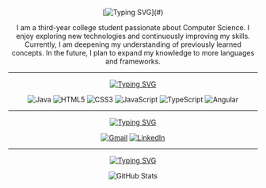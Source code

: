 <div align="center">

[![Typing SVG](https://readme-typing-svg.demolab.com?font=Anuphan&duration=1000&pause=1000&color=FFF4E6&center=true&repeat=false&width=250&lines=%F0%9F%91%8B+Welcome+to+my+Profile!)](#)

I am a third-year college student passionate about Computer Science. I enjoy exploring new technologies and continuously improving my skills. Currently, I am deepening my understanding of previously learned concepts. In the future, I plan to expand my knowledge to more languages and frameworks.

---

[![Typing SVG](https://readme-typing-svg.demolab.com?font=Anuphan&duration=1000&pause=1000&color=F4FCE3&center=true&repeat=false&width=250&lines=%F0%9F%8C%B1+Currently+Learning)](#)

![Java](https://img.shields.io/badge/Java-%23ED8B00.svg?style=for-the-badge&logo=openjdk&logoColor=white)
![HTML5](https://img.shields.io/badge/HTML5-%23E34F26.svg?style=for-the-badge&logo=html5&logoColor=white)
![CSS3](https://img.shields.io/badge/CSS3-%231572B6.svg?style=for-the-badge&logo=css3&logoColor=white)
![JavaScript](https://img.shields.io/badge/JavaScript-%23323330.svg?style=for-the-badge&logo=javascript&logoColor=%23F7DF1E)
![TypeScript](https://img.shields.io/badge/TypeScript-%23007ACC.svg?style=for-the-badge&logo=typescript&logoColor=white)
![Angular](https://img.shields.io/badge/Angular-%23DD0031.svg?style=for-the-badge&logo=angular&logoColor=white)

---

[![Typing SVG](https://readme-typing-svg.demolab.com?font=Anuphan&duration=1000&pause=1000&color=F8F0FC&center=true&repeat=false&width=250&lines=%F0%9F%93%AB+Contact+Me)](#)

[![Gmail](https://img.shields.io/badge/Gmail-D14836?style=for-the-badge&logo=gmail&logoColor=white)](mailto:m.fdeen02@gmail.com)
[![LinkedIn](https://img.shields.io/badge/LinkedIn-%230077B5.svg?style=for-the-badge&logo=linkedin&logoColor=white)](https://www.linkedin.com/in/fdeen02)

---

[![Typing SVG](https://readme-typing-svg.demolab.com?font=Anuphan&duration=1000&pause=1000&color=E7F5FF&center=true&repeat=false&width=250&lines=%F0%9F%93%8A+My+GitHub+Stats)](#)

<picture>
    <source
        srcset="https://fdeen02-github-readme-stats.vercel.app/api?username=fdeen02&show_icons=true&theme=dark&hide_title=true&hide_border=true"
        media="(prefers-color-scheme: dark)"
    />
    <source
        srcset="https://fdeen02-github-readme-stats.vercel.app/api?username=fdeen02&show_icons=true&hide_title=true&hide_border=true"
        media="(prefers-color-scheme: light), (prefers-color-scheme: no-preference)"
    />
    <img src="https://fdeen02-github-readme-stats.vercel.app/api?username=fdeen02&show_icons=true&hide_title=true&hide_border=true" alt="GitHub Stats" />
</picture>

</div>

<style>
a[href="#"] {
    cursor: default;
}
</style>
